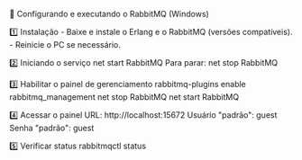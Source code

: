 🐇 Configurando e executando o RabbitMQ (Windows)

1️⃣ Instalação
    - Baixe e instale o Erlang e o RabbitMQ (versões compatíveis).
    - Reinicie o PC se necessário.

2️⃣ Iniciando o serviço
    net start RabbitMQ
Para parar:
    net stop RabbitMQ

3️⃣ Habilitar o painel de gerenciamento
    rabbitmq-plugins enable rabbitmq_management
    net stop RabbitMQ
    net start RabbitMQ

4️⃣ Acessar o painel
    URL: http://localhost:15672
    Usuário "padrão": guest
    Senha "padrão": guest

5️⃣ Verificar status
    rabbitmqctl status
